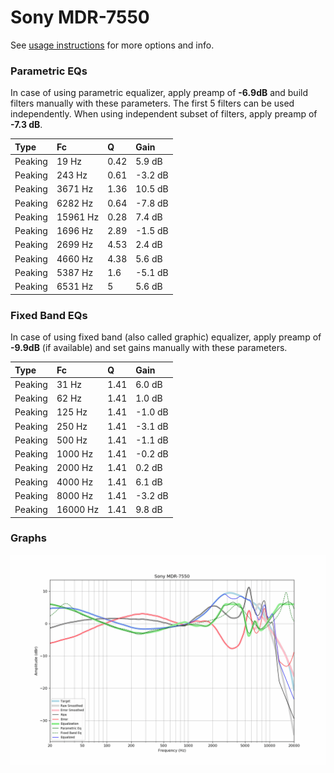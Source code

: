 # Sony MDR-7550
See [usage instructions](https://github.com/jaakkopasanen/AutoEq#usage) for more options and info.

### Parametric EQs
In case of using parametric equalizer, apply preamp of **-6.9dB** and build filters manually
with these parameters. The first 5 filters can be used independently.
When using independent subset of filters, apply preamp of **-7.3 dB**.

| Type    | Fc       |    Q | Gain    |
|:--------|:---------|:-----|:--------|
| Peaking | 19 Hz    | 0.42 | 5.9 dB  |
| Peaking | 243 Hz   | 0.61 | -3.2 dB |
| Peaking | 3671 Hz  | 1.36 | 10.5 dB |
| Peaking | 6282 Hz  | 0.64 | -7.8 dB |
| Peaking | 15961 Hz | 0.28 | 7.4 dB  |
| Peaking | 1696 Hz  | 2.89 | -1.5 dB |
| Peaking | 2699 Hz  | 4.53 | 2.4 dB  |
| Peaking | 4660 Hz  | 4.38 | 5.6 dB  |
| Peaking | 5387 Hz  | 1.6  | -5.1 dB |
| Peaking | 6531 Hz  | 5    | 5.6 dB  |

### Fixed Band EQs
In case of using fixed band (also called graphic) equalizer, apply preamp of **-9.9dB**
(if available) and set gains manually with these parameters.

| Type    | Fc       |    Q | Gain    |
|:--------|:---------|:-----|:--------|
| Peaking | 31 Hz    | 1.41 | 6.0 dB  |
| Peaking | 62 Hz    | 1.41 | 1.0 dB  |
| Peaking | 125 Hz   | 1.41 | -1.0 dB |
| Peaking | 250 Hz   | 1.41 | -3.1 dB |
| Peaking | 500 Hz   | 1.41 | -1.1 dB |
| Peaking | 1000 Hz  | 1.41 | -0.2 dB |
| Peaking | 2000 Hz  | 1.41 | 0.2 dB  |
| Peaking | 4000 Hz  | 1.41 | 6.1 dB  |
| Peaking | 8000 Hz  | 1.41 | -3.2 dB |
| Peaking | 16000 Hz | 1.41 | 9.8 dB  |

### Graphs
![](./Sony%20MDR-7550.png)